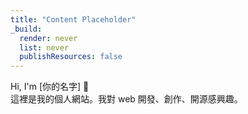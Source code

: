 ```yaml
---
title: "Content Placeholder"
_build:
  render: never
  list: never
  publishResources: false
---
```


Hi, I'm [你的名字] 👋  
這裡是我的個人網站。我對 web 開發、創作、開源感興趣。
